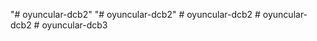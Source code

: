 "# oyuncular-dcb2" 
"# oyuncular-dcb2" 
#   o y u n c u l a r - d c b 2  
 #   o y u n c u l a r - d c b 2  
 #   o y u n c u l a r - d c b 3  
 
